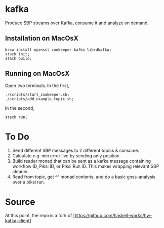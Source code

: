 # kafka
Produce SBP streams over Kafka, consume it and analyze on demand.

## Installation on MacOsX

```
brew install openssl zookeeper kafka librdkafka;
stack init;
stack build;
```

## Running on MacOsX

Open two terminals. In the first,

```
./scripts/start_zookeeper.sh;
./scripts/add_example_topic.sh;
```

In the second,

```
stack run;
```

# To Do
1. Send different SBP messages to 2 different topics & consume.
2. Calculate e.g. min error live by sending only position.
3. Build reader monad that can be sent as a kafka message containing workflow
   ID, Piksi ID, or Piksi Run ID. This makes wrapping relevant SBP cleaner.
4. Read from topic, get ^^ monad contents, and do a basic gnss-analysis over a
   piksi run.

# Source
At this point, the repo is a fork of
[https://github.com/haskell-works/hw-kafka-client]
